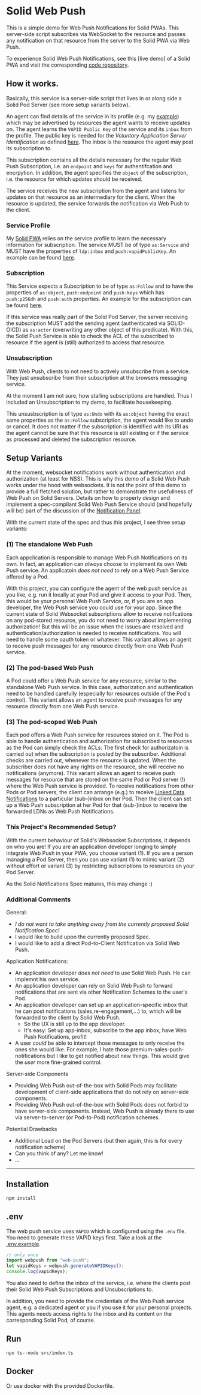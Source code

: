 # Solid Web Push

This is a simple demo for Web Push Notifications for Solid PWAs.
This server-side script subscribes via WebSocket to the resource and passes any notification on that resource from the server to the Solid PWA via Web Push.

To experience Solid Web Push Notifications, see this [live demo] of a Solid PWA and visit the corresponding [code repository]().

## How it works.
Basically, this service is a server-side script that lives in or along side a Solid Pod Server (see more setup variants below).

An agent can find details of the service in its profile (e.g. my [example](./model/service$.ttl)) which may be advertised by resources the agent wants to receive updates on.
The agent learns the `VAPID Public Key` of the service and its `inbox` from the profile.
The public key is needed for the  _Voluntary Application Server Identification_ as defined [here](https://datatracker.ietf.org/doc/html/draft-ietf-webpush-vapid-01).
The inbox is the resource the agent may post its subscription to.  

This subscription contains all the details necessary for the regular Web Push Subscription, i.e. an `endpoint` and `keys` for authentifcation and encrpytion.
In addition, the agent specifies the `object` of the subscription, i.e. the resource for which updates should be received.  

The service receives the new subscription from the agent and listens for updates on that resource as an intermediary for the client.
When the resource is updated, the service forwards the notification via Web Push to the client.



### Service Profile
My [Solid PWA]() relies on the service profile to learn the necessary information for subscription.
The service MUST be of type `as:Service` and MUST have the properties of `ldp:inbox` and `push:vapidPublicKey`.
An example can be found [here](./model/service$.ttl).  

### Subscription
This Service expects a Subscription to be of type `as:Follow` and to have the properties of `as:object`, `push:endpoint` and `push:keys` which has `push:p256dh` and `push:auth` properties.
An example for the subscription can be found [here](./model/service$.ttl).

If this service was really part of the Solid Pod Server, the server receiving the subscription MUST add the sending agent (authenticated via SOLID-OICD) as `as:actor` (overwriting any other object of this predicate). 
With this, the Solid Push Service is able to check the ACL of the subscribed to resource if the agent is (still) authorized to access that resource.

### Unsubscription
With Web Push, clients to not need to actively unsubscribe from a service.
They just unsubscribe from their subscription at the browsers messaging service.

At the moment I am not sure, how stalling subscriptions are handled.
Thus I included an Unsubscription to my demo, to facilitate housekeeping.

This unsusbscription is of type `as:Undo` with its `as:object` having the exact same properties as the `as:Follow` subscription, the agent would like to undo or cancel.
It does not matter if the subscription is identified with its URI as the agent cannot be sure that this resource is still existing or if the service as processed and deleted the subscription resource.


## Setup Variants

At the moment, websocket notifications work without authentication and authorization (at least for NSS). 
This is why this demo of a Solid Web Push works under the hood with websockets.
It is not the point of this demo to provide a full fletched solution, but rather to demonstrate the usefullness of Web Push on Solid Servers.
Details on how to properly design and implement a spec-compliant Solid Web Push Service should (and hopefully will be) part of the discussion of the [Notification Panel](https://github.com/solid/notifications-panel/).

With the current state of the spec and thus this project, I see three setup variants:

### (1) The standalone Web Push
Each appclication is responsible to manage Web Push Notifications on its own.
In fact, an application can _always_ choose to implement its own Web Push service.
An applicatoin _does not need_ to rely on a Web Push Service offered by a Pod.

With this project, you can configure the agent of the web push service as you like, e.g. run it locally at your Pod and give it access to your Pod.
Then, this would be your personal Web Push Service, or, if you are an app developer, the Web Push service you could use for your app.
Since the current state of Solid Websocket subscriptions allow to receive notifcations on any pod-stored resource, you do not need to worry about implementing authorization!
But this will be an issue when the issues are resolved and authentication/authorization is needed to receive notifications.
You will need to handle some oauth token or whatever.
This variant allows an agent to receive push messages for any resource directly from one Web Push service.

### (2) The pod-based Web Push
A Pod could offer a Web Push service for any resource, similar to the standalone Web Push service.
In this case, authorization and authentication need to be handled carefully (especially for resources outside of the Pod's control).
This variant allows an agent to receive push messages for any resource directly from one Web Push service.

### (3) The pod-scoped Web Push
Each pod offers a Web Push service for resources stored on it.
The Pod is able to handle authentication and authorization for subscribed to resources as the Pod can simply check the ACLs:
The first check for authorizatoin is carried out when the subscription is posted by the subscriber.
Additional checks are carried out, whenever the resource is updated.
When the subscriber does not have any rights on the resource, she will receive no notifications (anymore).
This variant allows an agent to receive push messages for resource that are stored on the same Pod or Pod server (!) where the Web Push service is provided.
To receive notifications from other Pods or Pod servers, the client can arrange (e.g.) to receive [Linked Data Notifications](https://solid.github.io/notifications/protocol#linkeddatanotificationssubscription2021) to a particular (sub-)inbox on her Pod.
Then the client can set up a Web Push subscription at her Pod for that (sub-)inbox to receive the forwarded LDNs as Web Push Notifications.

### This Project's Recommended Setup?
With the current behaviour of Solid's Websocket Subscriptions, it depends on who you are!
If you are an application developer longing to simply integrate Web Push in your PWA, you choose variant (1).
If you are a person managing a Pod Server, then you can use variant (1) to mimic variant (2) without effort or variant (3) by restricting subscriptions to resources on your Pod Server.

As the Solid Notifications Spec matures, this may change :)

### Additional Comments
General:
- _I do not want to take anything away from the currently proposed Solid Notification Spec!_
- I would like to build upon the currently proposed Spec.
- I would like to add a direct Pod-to-Client Notification via Solid Web Push.  

Application Notifications:
- An application developer _does not need_ to use Solid Web Push. He can implemnt his own service.
- An application developer can rely on Solid Web Push to forward notifications that are sent via other Notification Schemes to the user's Pod.
- An application developer can set up an application-specific inbox that he can post notifications (sales,re-engagement,...) to, which will be forwarded to the client by Solid Web Push. 
    - So the UX is still up to the app developer.
    - It's easy: Set up app-inbox, subscribe to the app inbox, have Web Push Notifications, profit!
- A user _could_ be able to intercept those messages to only receive the ones she would like. For example, I hate those premium-sales-push-notifications but I like to get notified about new things. This would give the _user_ more fine-grained control.

Server-side Components
- Providing Web Push out-of-the-box with Solid Pods may facilitate development of client-side applications that do not rely on server-side components.
- Providing Web Push out-of-the-box with Solid Pods does not forbid to have server-side components. Instead, Web Push is already there to use via server-to-server (or Pod-to-Pod) notification schemes.

Potential Drawbacks
- Additional Load on the Pod Servers (but then again, this is for every notification scheme)
- Can you think of any? Let me know!
- ...
---

## Installation
```
npm install
```

## .env
The web push service uses `VAPID` which is configured using the `.env` file. 
You need to generate these VAPID keys first.
Take a look at the [.env.example](./.env.example).

```ts
// only once
import webpush from "web-push"; 
let vapidKeys = webpush.generateVAPIDKeys();
console.log(vapidKeys);
```

You also need to define the inbox of the service, i.e. where the clients post their Solid Web Push Subscriptions and Unsubscriptions to.

In addition, you need to provide the credentials of the Web Push service agent, e.g. a dedicated agent or you if you use it for your personal projects.
This agents needs access rights to the inbox and its content on the corresponding Solid Pod, of course.

## Run
```
npx ts--node src/index.ts
```

## Docker
Or use docker with the provided Dockerfile.